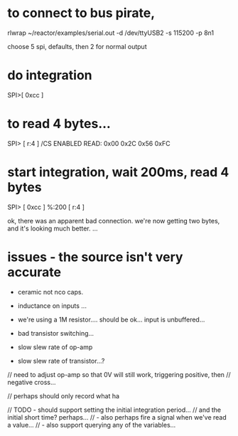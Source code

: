 

# to connect to bus pirate,
rlwrap ~/reactor/examples/serial.out -d /dev/ttyUSB2 -s 115200 -p 8n1

choose 5 spi, defaults, then 2 for normal output

# do integration
SPI>[ 0xcc ]

# to read 4 bytes...
SPI> [ r:4 ]
/CS ENABLED
READ: 0x00 0x2C 0x56 0xFC

# start integration, wait 200ms, read 4 bytes
SPI> [ 0xcc ] %:200  [ r:4 ]


ok, there was an apparent bad connection. we're now getting two bytes, and it's looking
  much better. ...
  

# issues - the source isn't very accurate
  - ceramic not nco caps.
  - inductance on inputs ...
  - we're using a 1M resistor.... should be ok... input is unbuffered... 
  - bad transistor switching...

  - slow slew rate of op-amp
  - slow slew rate of transistor...?



// need to adjust op-amp so that 0V will still work, triggering positive, then 
// negative cross...

// perhaps should only record what ha


// TODO - should support setting the initial integration period...
// and the initial short time? perhaps...
// - also perhaps fire a signal when we've read a value...
// - also support querying any of the variables...





